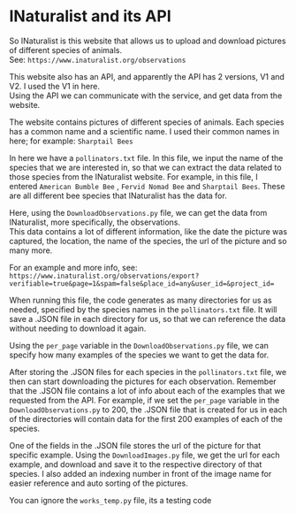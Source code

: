 # INaturalist and its API

So INaturalist is this website that allows us to upload and download pictures of different species of animals.  
See: `https://www.inaturalist.org/observations`

This website also has an API, and apparently the API has 2 versions, V1 and V2. I used the V1 in here.  
Using the API we can communicate with the service, and get data from the website.  

The website contains pictures of different species of animals. Each species has a common name and a scientific name. I used their common names in here; for example: `Sharptail Bees`

In here we have a `pollinators.txt` file. In this file, we input the name of the species that we are interested in, so that we can extract the data related to those species from the INaturalist website.
For example, in this file, I entered `American Bumble Bee` , `Fervid Nomad Bee` and `Sharptail Bees`. These are all different bee species that INaturalist has the data for.


Here, using the `DownloadObservations.py` file, we can get the data from INaturalist, more specifically, the observations.   
This data contains a lot of different information, like the date the picture was captured, the location, the name of the species, the url of the picture and so many more.  

For an example and more info, see: `https://www.inaturalist.org/observations/export?verifiable=true&page=1&spam=false&place_id=any&user_id=&project_id=`  

When running this file, the code generates as many directories for us as needed, specified by the species names in the `pollinators.txt` file. It will save a .JSON file in each directory for us, so that we can reference the data without needing to download it again.


Using the `per_page` variable in the `DownloadObservations.py` file, we can specify how many examples of the species we want to get the data for.  


After storing the .JSON files for each species in the `pollinators.txt` file, we then can start downloading the pictures for each observation. Remember that the .JSON file contains a lot of info about each of the examples that we requested from the API. For example, if we set the `per_page` variable in the `DownloadObservations.py` to 200, the .JSON file that is created for us in each of the directories will contain data for the first 200 examples of each of the species.


One of the fields in the .JSON file stores the url of the picture for that specific example. Using the `DownloadImages.py` file, we get the url for each example, and download and save it to the respective directory of that species. I also added an indexing number in front of the image name for easier reference and auto sorting of the pictures.

You can ignore the `works_temp.py` file, its a testing code
